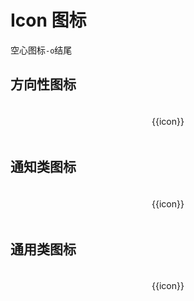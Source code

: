 # Icon 图标

空心图标`-o`结尾

## 方向性图标

<v-row>
  <v-col :span="4" v-for="icon in orientationIconList">
    <div class="icon-block">
      <v-icon :type="icon"></v-icon>
      <p>{{icon}}</p>
    </div>
  </v-col>
</v-row>

## 通知类图标

<v-row>
  <v-col :span="4" v-for="icon in notifyIconList">
    <div class="icon-block">
      <v-icon :type="icon"></v-icon>
      <p>{{icon}}</p>
    </div>
  </v-col>
</v-row>

## 通用类图标

<v-row>
  <v-col :span="4" v-for="icon in usualIconList">
    <div class="icon-block">
      <v-icon :type="icon"></v-icon>
      <p>{{icon}}</p>
    </div>
  </v-col>
</v-row>

<style>
.icon-block{
  text-align: center;
  padding:5px;
}
.icon-block .v-icon::before{
  font-size: 24px;
}
.icon-block:hover{
  background-color: #f2f2f2;
  cursor: pointer;
}
</style>

<script>
const orientationIconList = ['up','down', 'right', 'left', 'caret-up', 'caret-down', 'caret-left', 'caret-right', 'arrow-up',
'arrow-down', 'arrow-right', 'arrow-left', 'round-up', 'round-down', 'round-left', 'round-right', 'circle-up', 'circle-down',
'circle-left', 'circle-right', 'double-left','double-right', 'top', 'bottom'];
const notifyIconList = ['question-circle-o', 'question-circle', 'info-circle-o', 'info-circle', 'close', 'close-circle-o', 'close-circle', 'check', 'check-circle-o', 'check-circle', 'plus',
'plus-circle-o', 'plus-circle', 'minus', 'minus-circle', 'minus-circle-o', 'squre', 'check-squre-o', 'check-squre', 'circle', 'radio-cricle-o', 'radio-circle', 'clock-o',
'clock', 'bell', 'bell-o'];
const usualIconList = ['edit', 'clouddown', 'cloudup', 'cloud-o', 'cloud', 'unlock', 'lock', 'poweroff', 'link', 'desktop', 'save', 'import', 'star', 'star-o', 'return',
'share', 'buychart', 'buycart-o', 'service', 'service-o', 'comment', 'comment-o', 'group', 'group-o', 'ticket', 'scan', 'filter', 'delete', 'config',
'idcard', 'home', 'home-o', 'search', 'search-block', 'search-block-o', 'refund', 'mine', 'mine-o', 'logistic', 'heart', 'heart-o', 'message', 'message-o',
'coupon', 'text', 'change', 'foot', 'location', 'location-o', 'camera', 'camera-o', 'camera-plus', 'loading', 'refresh', 'wifi', 'card',
'user', 'user-o', 'tag', 'tag-o', 'zengsong', 'helper', 'menu', 'like', 'like-o', 'exitfull', 'record', 'qrcode', 'sold', 'chart-pie',
'chart-line', 'chart-bar', 'full', 'mail', 'app-o', 'medal', 'medal-o', 'app', 'android', 'android-o', 'apple-o', 'apple', 'file', 'folder',
'folderopen', 'export', 'more-v', 'more-h', 'list-block', 'list'];
export default {
  data(){
    return {
      orientationIconList: orientationIconList,
      notifyIconList: notifyIconList,
      usualIconList: usualIconList,
    };
  },
}
</script>
